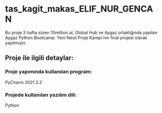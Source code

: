 # tas_kagit_makas_ELIF_NUR_GENCAN
Bu proje 3 hafta süren 10million.ai, Global Hub ve Aygaz ortaklığında yapılan Aygaz Python Bootcamp: Yeni Nesil Proje Kampı'nın final projesi olarak yapılmıştır.

## Proje ile ilgili detaylar:

### Proje yapımında kullanılan program:
PyCharm 2021.3.2

### Projede kullanılan yazılım dili:
Python

